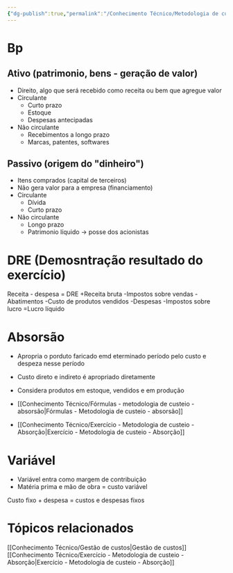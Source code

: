 ```yaml
---
{"dg-publish":true,"permalink":"/Conhecimento Técnico/Metodologia de custeio/","created":"","updated":""}
---
```


# Bp
## Ativo (patrimonio, bens - geração de valor)
- Direito, algo que será recebido como receita ou bem que agregue valor
- Circulante
	- Curto prazo
	- Estoque
	- Despesas antecipadas
- Não circulante
	- Recebimentos a longo prazo
	- Marcas, patentes, softwares
## Passivo (origem do "dinheiro")
- Itens comprados (capital de terceiros)
- Não gera valor para a empresa (financiamento)
- Circulante
	- Dívida
	- Curto prazo
- Não circulante
	- Longo prazo
	- Patrimonio líquido -> posse dos acionistas
# DRE (Demosntração resultado do exercício)
Receita - despesa = DRE
+Receita bruta
-Impostos sobre vendas
-Abatimentos
-Custo de produtos vendidos
-Despesas
-Impostos sobre lucro
=Lucro líquido

# Absorsão
- Apropria o porduto faricado emd eterminado período pelo custo e despeza nesse período
- Custo direto e indireto é apropriado diretamente
- Considera produtos em estoque, vendidos e em produção

- [[Conhecimento Técnico/Fórmulas - metodologia de custeio - absorsão\|Fórmulas - Metodologia de custeio - absorsão]]
- [[Conhecimento Técnico/Exercício - Metodologia de custeio - Absorção\|Exercício - Metodologia de custeio - Absorção]]

# Variável
- Variável entra como margem de contribuição
- Matéria prima e mão de obra = custo variável

Custo fixo + despesa = custos e despesas fixos
# Tópicos relacionados
[[Conhecimento Técnico/Gestão de custos\|Gestão de custos]]
[[Conhecimento Técnico/Exercício - Metodologia de custeio - Absorção\|Exercício - Metodologia de custeio - Absorção]]

